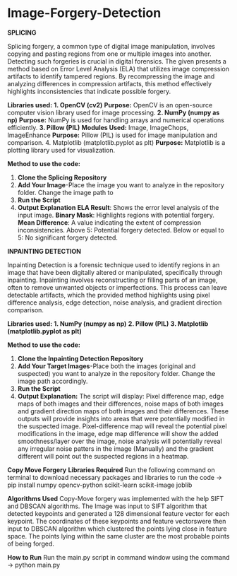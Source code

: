 # Image-Forgery-Detection
**SPLICING**

Splicing forgery, a common type of digital image manipulation, involves copying and pasting regions from one or multiple images into another. Detecting such forgeries is crucial in digital forensics. 
The given presents a method based on Error Level Analysis (ELA) that utilizes image compression artifacts to identify tampered regions. By recompressing the image and analyzing 
differences in compression artifacts, this method effectively highlights inconsistencies that indicate possible forgery.

**Libraries used:**
**1. OpenCV (cv2)**
**Purpose:** OpenCV is an open-source computer vision library used for image processing.
**2. NumPy (numpy as np)**
**Purpose:** NumPy is used for handling arrays and numerical operations efficiently.
**3. Pillow (PIL)**
**Modules Used:** Image, ImageChops, ImageEnhance
**Purpose:** Pillow (PIL) is used for image manipulation and comparison.
4. Matplotlib (matplotlib.pyplot as plt)
**Purpose:** Matplotlib is a plotting library used for visualization.

**Method to use the code:**
1. **Clone the Splicing Repository**
2. **Add Your Image**-Place the image you want to analyze in the repository folder. Change the image path to 
3. **Run the Script**
4. **Output Explanation**
**ELA Result**: Shows the error level analysis of the input image.
**Binary Mask**: Highlights regions with potential forgery.
**Mean Difference**: A value indicating the extent of compression inconsistencies.
Above 5: Potential forgery detected.
Below or equal to 5: No significant forgery detected.

**INPAINTING DETECTION**

Inpainting Detection is a forensic technique used to identify regions in an image that have been digitally altered or manipulated, specifically through inpainting. Inpainting involves reconstructing or filling parts of an image, often to remove unwanted objects or imperfections. This process can leave detectable artifacts, which the provided method highlights using pixel difference analysis, edge detection, noise analysis, and gradient direction comparison.

**Libraries used:**
**1. NumPy (numpy as np)**
**2. Pillow (PIL)**
**3. Matplotlib (matplotlib.pyplot as plt)**

**Method to use the code:**
1. **Clone the Inpainting Detection Repository**
2. **Add Your Target Images**-Place both the images (original and suspected) you want to analyze in the repository folder. Change the image path accordingly.  
3. **Run the Script**
4. **Output Explanation:**
   The script will display:
Pixel difference map, edge maps of both images and their differences, noise maps of both images and gradient direction maps of both images and their differences. These outputs will provide insights into areas that were potentially modified in the suspected image. Pixel-difference map will reveal the potential pixel modifications in the image, edge map difference will show the added smoothness/layer over the image, noise analysis will potentially reveal any irregular noise patters in the image (Manually) and the gradient different will point out the suspected regions in a heatmap.

**Copy Move Forgery**
**Libraries Required**
Run the following command on terminal to download necessary packages and libraries to run the code
-> pip install numpy opencv-python scikit-learn scikit-image joblib

**Algorithms Used**
Copy-Move forgery was implemented with the help SIFT and DBSCAN algorithms.
The Image was input to SIFT algorithm that detected keypoints and generated a 128 dimensional feature vector for each keypoint. The coordinates of these keypoints and feature vectorswere then input to DBSCAN algorithm which clustered the points lying close in feature space. The points lying within the same cluster are the most probable points of being forged.

**How to Run**
Run the main.py script in command window using the command
 -> python main.py
